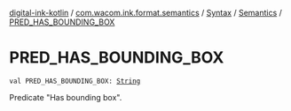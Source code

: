 [digital-ink-kotlin](../../../index.md) / [com.wacom.ink.format.semantics](../../index.md) / [Syntax](../index.md) / [Semantics](index.md) / [PRED_HAS_BOUNDING_BOX](./-p-r-e-d_-h-a-s_-b-o-u-n-d-i-n-g_-b-o-x.md)

# PRED_HAS_BOUNDING_BOX

`val PRED_HAS_BOUNDING_BOX: `[`String`](https://kotlinlang.org/api/latest/jvm/stdlib/kotlin/-string/index.html)

Predicate "Has bounding box".


